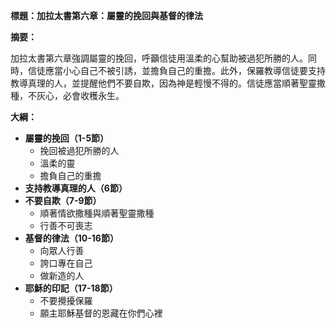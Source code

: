 **標題：加拉太書第六章：屬靈的挽回與基督的律法**

**摘要：**

加拉太書第六章強調屬靈的挽回，呼籲信徒用溫柔的心幫助被過犯所勝的人。同時，信徒應當小心自己不被引誘，並擔負自己的重擔。此外，保羅教導信徒要支持教導真理的人，並提醒他們不要自欺，因為神是輕慢不得的。信徒應當順著聖靈撒種，不灰心，必會收穫永生。

**大綱：**

* **屬靈的挽回（1-5節）**
    * 挽回被過犯所勝的人
    * 溫柔的靈
    * 擔負自己的重擔
* **支持教導真理的人（6節）**
* **不要自欺（7-9節）**
    * 順著情欲撒種與順著聖靈撒種
    * 行善不可喪志
* **基督的律法（10-16節）**
    * 向眾人行善
    * 誇口專在自己
    * 做新造的人
* **耶穌的印記（17-18節）**
    * 不要攪擾保羅
    * 願主耶穌基督的恩藏在你們心裡